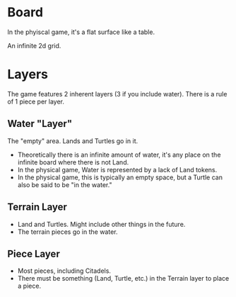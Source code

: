 # Board

In the phyiscal game, it's a flat surface like a table.

An infinite 2d grid.

# Layers

The game features 2 inherent layers (3 if you include water). There is a rule of 1 piece per layer.

## Water "Layer"

The "empty" area. Lands and Turtles go in it.

- Theoretically there is an infinite amount of water, it's any place on the infinite board where there is not Land.
- In the physical game, Water is represented by a lack of Land tokens.
- In the physical game, this is typically an empty space, but a Turtle can also be said to be "in the water."

## Terrain Layer

- Land and Turtles. Might include other things in the future.
- The terrain pieces go in the water.

## Piece Layer

- Most pieces, including Citadels.
- There must be something (Land, Turtle, etc.) in the Terrain layer to place a piece.